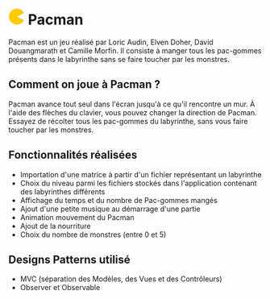 # <img src="./src/main/resources/pacman/pacman.png" width="32px"> Pacman

Pacman est un jeu réalisé par Loric Audin, Elven Doher, David Douangmarath et Camille Morfin.
Il consiste à manger tous les pac-gommes présents dans le labyrinthe sans se faire toucher par les monstres.

## Comment on joue à Pacman ?
Pacman avance tout seul dans l'écran jusqu'à ce qu'il rencontre un mur.
À l'aide des flèches du clavier, vous pouvez changer la direction de Pacman.
Essayez de récolter tous les pac-gommes du labyrinthe, sans vous faire toucher par les monstres.

## Fonctionnalités réalisées
- Importation d'une matrice à partir d'un fichier représentant un labyrinthe
- Choix du niveau parmi les fichiers stockés dans l'application contenant des labyrinthes différents
- Affichage du temps et du nombre de Pac-gommes mangés
- Ajout d'une petite musique au démarrage d'une partie
- Animation mouvement du Pacman
- Ajout de la nourriture
- Choix du nombre de monstres (entre 0 et 5)

## Designs Patterns utilisé
- MVC (séparation des Modèles, des Vues et des Contrôleurs)
- Observer et Observable